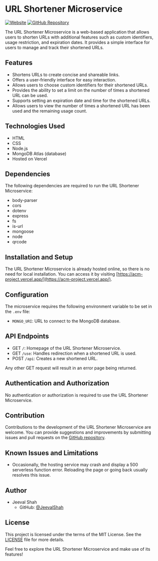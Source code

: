 # URL Shortener Microservice

[![Website](https://img.shields.io/website?down_color=red&down_message=offline&label=website&up_color=brightgreen&up_message=online&url=https%3A%2F%2Facm-project.vercel.app%2F)](https://acm-project.vercel.app/)
[![GitHub Repository](https://img.shields.io/badge/GitHub-Repository-blue)](https://github.com/JeevalShah/ACM-Project)

The URL Shortener Microservice is a web-based application that allows users to shorten URLs with additional features such as custom identifiers, usage restriction, and expiration dates. It provides a simple interface for users to manage and track their shortened URLs.

## Features

- Shortens URLs to create concise and shareable links.
- Offers a user-friendly interface for easy interaction.
- Allows users to choose custom identifiers for their shortened URLs.
- Provides the ability to set a limit on the number of times a shortened URL can be used.
- Supports setting an expiration date and time for the shortened URLs.
- Allows users to view the number of times a shortened URL has been used and the remaining usage count.

## Technologies Used

- HTML
- CSS
- Node.js
- MongoDB Atlas (database)
- Hosted on Vercel

## Dependencies

The following dependencies are required to run the URL Shortener Microservice:

- body-parser
- cors
- dotenv
- express
- fs
- is-url
- mongoose
- node
- qrcode

## Installation and Setup

The URL Shortener Microservice is already hosted online, so there is no need for local installation. You can access it by visiting [https://acm-project.vercel.app/](https://acm-project.vercel.app/).

## Configuration

The microservice requires the following environment variable to be set in the `.env` file:

- `MONGO_URI`: URL to connect to the MongoDB database.

## API Endpoints

- GET `/`: Homepage of the URL Shortener Microservice.
- GET `/use`: Handles redirection when a shortened URL is used.
- POST `/api`: Creates a new shortened URL.

Any other GET request will result in an error page being returned.

## Authentication and Authorization

No authentication or authorization is required to use the URL Shortener Microservice.

## Contribution

Contributions to the development of the URL Shortener Microservice are welcome. You can provide suggestions and improvements by submitting issues and pull requests on the [GitHub repository](https://github.com/JeevalShah/ACM-Project).

## Known Issues and Limitations

- Occasionally, the hosting service may crash and display a 500 serverless function error. Reloading the page or going back usually resolves this issue.

## Author

- Jeeval Shah
  - GitHub: [@JeevalShah](https://github.com/JeevalShah)

## License

This project is licensed under the terms of the MIT License. See the [LICENSE](https://opensource.org/license/mit/) file for more details.

Feel free to explore the URL Shortener Microservice and make use of its features!
